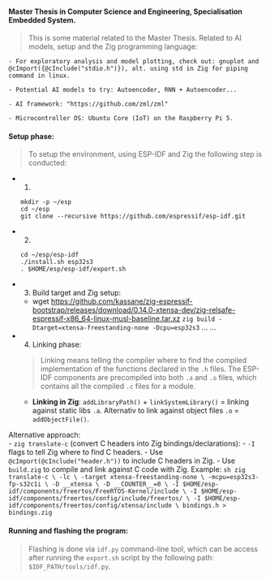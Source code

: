 #### Master Thesis in Computer Science and Engineering, Specialisation Embedded System.

>This is some material related to the Master Thesis. Related to AI models, setup and the Zig programming language: 

    - For exploratory analysis and model plotting, check out: gnuplot and 
    @cImport({@cInclude("stdio.h")}), alt. using std in Zig for piping command in linux. 

    - Potential AI models to try: Autoencoder, RNN + Autoencoder...

    - AI framework: "https://github.com/zml/zml"

    - Microcontroller OS: Ubuntu Core (IoT) on the Raspberry Pi 5.


#### Setup phase: 

>To setup the environment, using ESP-IDF and Zig the following step is conducted: 

- 1. 
    ```
    mkdir -p ~/esp
    cd ~/esp
    git clone --recursive https://github.com/espressif/esp-idf.git
    ```
- 2. 
    ```
    cd ~/esp/esp-idf
    ./install.sh esp32s3
    . $HOME/esp/esp-idf/export.sh
    ```
- 3. Build target and Zig setup:
    - wget https://github.com/kassane/zig-espressif-bootstrap/releases/download/0.14.0-xtensa-dev/zig-relsafe-espressif-x86_64-linux-musl-baseline.tar.xz
    `zig build -Dtarget=xtensa-freestanding-none -Dcpu=esp32s3`
    ...
    ...
- 4. Linking phase:
    >Linking means telling the compiler where to find the compiled implementation of the functions declared in the `.h` files. The ESP-IDF components are precompiled into both `.a` and `.o` files, which contains all the compiled `.c` files for a module.

    - **Linking in Zig**: `addLibraryPath()` + `linkSystemLibrary()` = linking against static libs `.a`. Alternativ to link against object files `.o` = `addObjectFile()`.

Alternative approach:     
        - `zig translate-c` (convert C headers into Zig bindings/declarations): 
        - `-I` flags to tell Zig where to find C headers. 
        - Use `@cImport(@cInclude("header.h"))` to include C headers in Zig.
        - Use `build.zig` to compile and link against C code with Zig.
Example:
    ```sh
    zig translate-c \
    -lc \
    -target xtensa-freestanding-none \
    -mcpu=esp32s3-fp-s32c1i \
    -D __xtensa \
    -D __COUNTER__=0 \
    -I $HOME/esp-idf/components/freertos/FreeRTOS-Kernel/include \
    -I $HOME/esp-idf/components/freertos/config/include/freertos/ \
    -I $HOME/esp-idf/components/freertos/config/xtensa/include \
    bindings.h > bindings.zig
    ```



#### Running and flashing the program: 

>Flashing is done via `idf.py` command-line tool, which can be access after running the `export.sh` script by the following path: `$IDF_PATH/tools/idf.py`. 
